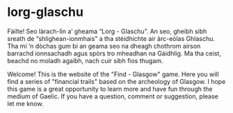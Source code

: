 # lorg-glaschu

Fàilte! Seo làrach-lìn a’ gheama “Lorg - Glaschu”. An seo, gheibh sibh sreath de “shlighean-ionmhais” a tha stèidhichte air àrc-eòlas Ghlaschu. Tha mi ‘n dòchas gum bi an geama seo na dheagh chothrom airson barrachd ionnsachadh agus spòrs tro mheadhan na Gàidhlig. Ma tha ceist, beachd no moladh agaibh, nach cuir sibh fios thugam.

Welcome! This is the website of the "Find - Glasgow" game. Here you will find a series of "financial trails" based on the archeology of Glasgow. I hope this game is a great opportunity to learn more and have fun through the medium of Gaelic. If you have a question, comment or suggestion, please let me know.

